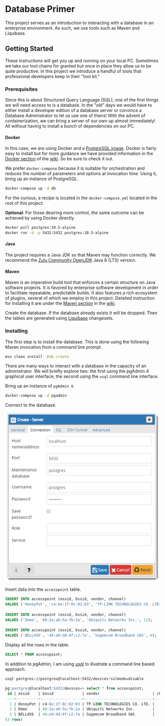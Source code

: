 # Database Primer

This project serves as an introduction to interacting with a database in an enterprise environment. As such, we use tools such as Maven and Liquibase.

## Getting Started

These instructions will get you up and running on your local PC. Sometimes we take our tool chains for granted but once in place they allow us to be quite productive. In this project we introduce a handful of tools that professional developers keep in their "tool kit."

### Prerequisites

Since this is about Structured Query Language (SQL), one of the first things we will need access to is a database. In the "old" days we would have to either install a developer edition of a database server or convince a Database Administrator to let us use one of theirs! With the advent of containerization, we can bring a server of our own up almost immediately! All without having to install a bunch of dependencies on our PC.

#### Docker

In this case, we are using Docker and a [PostgreSQL image](https://hub.docker.com/_/postgres?tab=description). Docker is fairly easy to install but for more guidance we have provided information in the [Docker section](https://github.com/gkhays/db-primer/wiki/Docker-for-Windows) of the [wiki](https://github.com/gkhays/db-primer/wiki). So be sure to check it out.

We prefer `docker-compose` because it is suitable for orchestration and reduces the number of parameters and options at invocation time. Using it, bring up an instance of PostgreSQL.

```bash
docker-compose up -d db
```

For the curious, a recipe is located in the `docker-compose.yml` located in the root of this project.

**Optional**: For those desiring more control, the same outcome can be achieved by using Docker directly.

```bash
docker pull postgres:10.5-alpine
docker run -d -p 5432:5432 postgres:10.5-alpine
```

#### Java

The project requires a Java JDK so that Maven may function correctly. We recommend the [Zulu Community OpenJDK](https://www.azul.com/downloads/zulu-community/?&architecture=x86-64-bit&package=jdk) Java 8 (LTS) version.

#### Maven

Maven is an imperative build tool that enforces a certain structure on Java software projects. It is favored by enterprise software development in order to facilitate repeatable, predictable builds. It also features a rich ecosystem of plugins, several of which we employ in this project. Detailed instruction for installing it are under the [Maven section](https://github.com/gkhays/db-primer/wiki/Maven) in the [wiki](https://github.com/gkhays/db-primer/wiki).

Create the database. If the database already exists it will be dropped. Then the tables are generated using [Liquibase](https://www.liquibase.org/) changesets.

### Installing

The first step is to install the database. This is done using the following Maven invocation from a command line prompt.

```bash
mvn clean install -Ddb.create
```

There are many ways to interact with a database in the capacity of an administrator. We will briefly explore two: the first using the pgAdmin 4 graphical user interface; the second using the `usql` command line interface.

Bring up an instance of `pgAdmin 4`.

```bash
docker-compose up -d pgadmin
```

Connect to the database.

![Create Server](doc/images/create-server.png)

Insert data into the `accesspoint` table.

```sql
INSERT INTO accesspoint (essid, bssid, vendor, channel)
VALUES ('HoneyPot', 'c4:6e:1f:0c:82:03', 'TP-LINK TECHNOLOGIES CO. LTD.', 4);

INSERT INTO accesspoint (essid, bssid, vendor, channel)
VALUES ('Demo', '80:2a:a8:5a:fb:2a', 'Ubiquiti Networks Inc.', 11);

INSERT INTO accesspoint (essid, bssid, vendor, channel)
VALUES ('BELL456', '44:e9:dd:4f:c2:7a', 'Sagemcom Broadband SAS', 6);
```

Display all the rows in the table.

```sql
SELECT * FROM accesspoint;
```

In addition to pgAdmin, I am using [usql](https://github.com/xo/usql) to illustrate a command line based approach.

```bash
usql postgres://postgres@localhost:5432/devices?sslmode=disable
```

```sql
pg:postgres@localhost:5432/devices=> select * from accesspoint;
 id | essid    | bssid             | vendor                        | channel
----+----------+-------------------+-------------------------------+---------
  1 | HoneyPot | c4:6e:1f:0c:82:03 | TP-LINK TECHNOLOGIES CO. LTD. |       4
  2 | Demo     | 80:2a:a8:5a:fb:2a | Ubiquiti Networks Inc.        |      11
  3 | BELL456  | 44:e9:dd:4f:c2:7a | Sagemcom Broadband SAS        |       6
(3 rows)
```
